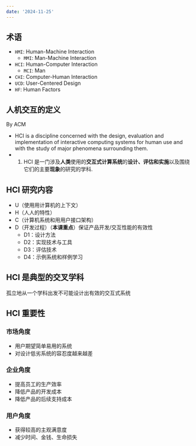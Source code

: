 ```yaml
---
date: '2024-11-25'
---
```


## 术语
- `HMI`: Human-Machine Interaction
	- `MMI`: Man-Machine Interaction
- `HCI`: Human-Computer Interaction
	- `MCI`: Man
- `CHI`: Computer-Human Interaction
- `UCD`: User-Centered Design
- `HF`: Human Factors

## 人机交互的定义
By ACM
- HCI is a discipline concerned with the design, evaluation and implementation of interactive computing systems for human use and with the study of major phenomena surrounding them.
- 1. HCI 是一门涉及**人类**使用的**交互式计算系统**的**设计、评估和实施**以及围绕它们的主要**现象**的研究的学科.

## HCI 研究内容
- U（使⽤用计算机的上下文）
- H（⼈人的特性）
- C（计算机系统和⽤用户接口架构）
- D（开发过程）（**本课重点**）保证产品开发/交互性能的有效性
	- D1：设计方法
	- D2：实现技术与工具
	- D3：评估技术
	- D4：示例系统和样例学习

## HCI 是典型的交叉学科
孤立地从一个学科出发不可能设计出有效的交互式系统

## HCI 重要性
### 市场角度
- 用户期望简单易用的系统
- 对设计低劣系统的容忍度越来越差
### 企业角度
- 提高员工的生产效率
- 降低产品的开发成本
- 降低产品的后续支持成本
### 用户角度
- 获得较高的主观满意度
- 减少时间、金钱、生命损失